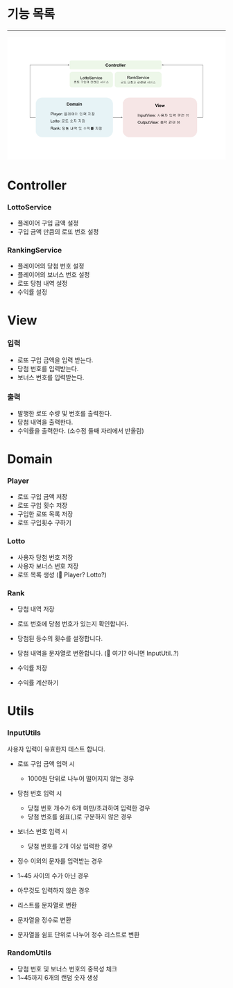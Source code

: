 
# 기능 목록

---

![로또 게임 구성](lottogame.png)
# Controller

### LottoService

- 플레이어 구입 금액 설정
- 구입 금액 만큼의 로또 번호 설정

### RankingService

- 플레이어의 당첨 번호 설정
- 플레이어의 보너스 번호 설정
- 로또 당첨 내역 설정
- 수익률 설정

# View

### 입력

- 로또 구입 금액을 입력 받는다.
- 당첨 번호를 입력받는다.
- 보너스 번호를 입력받는다.

### 출력

- 발행한 로또 수량 및 번호를 출력한다.
- 당첨 내역을 출력한다.
- 수익률을 출력한다. (소수점 둘째 자리에서 반올림)

# Domain

### Player
- 로또 구입 금액 저장
- 로또 구입 횟수 저장 
- 구입한 로또 목록 저장
- 로또 구입횟수 구하기 


### Lotto
- 사용자 당첨 번호 저장
- 사용자 보너스 번호 저장
- 로또 목록 생성 (🤔 Player? Lotto?)


### Rank
- 당첨 내역 저장
- 로또 번호에 당첨 번호가 있는지 확인합니다. 
- 당첨된 등수의 횟수를 설정합니다. 
- 당첨 내역을 문자열로 변환합니다. (🤔 여기? 아니면 InputUtil..?)

- 수익률 저장
- 수익률 계산하기

# Utils

### InputUtils

사용자 입력이 유효한지 테스트 합니다.

- 로또 구입 금액 입력 시 
   - 1000원 단위로 나누어 떨어지지 않는 경우
- 당첨 번호 입력 시
  - 당첨 번호 개수가 6개 미만/초과하여 입력한 경우
  - 당첨 번호를 쉼표(,)로 구분하지 않은 경우

- 보너스 번호 입력 시
    - 당첨 번호를 2개 이상 입력한 경우

- 정수 이외의 문자를 입력받는 경우
- 1~45 사이의 수가 아닌 경우
- 아무것도 입력하지 않은 경우

- 리스트를 문자열로 변환 
- 문자열을 정수로 변환 
- 문자열을 쉼표 단위로 나누어 정수 리스트로 변환 

### RandomUtils

- 당첨 번호 및 보너스 번호의 중복성 체크
- 1~45까지 6개의 랜덤 숫자 생성